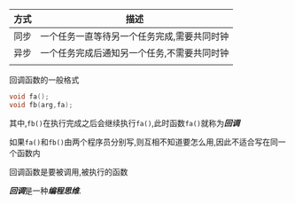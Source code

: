 | 方式 | 描述                                        |
| ---- | ------------------------------------------- |
| 同步 | 一个任务一直等待另一个任务完成,需要共同时钟 |
| 异步 | 一个任务完成后通知另一个任务,不需要共同时钟 |
|      |                                             |

回调函数的一般格式

``` c++
void fa();
void fb(arg,fa);
```
其中,`fb()`在执行完成之后会继续执行`fa()`,此时函数`fa()`就称为***回调***

如果`fa()`和`fb()`由两个程序员分别写,则互相不知道要怎么用,因此不适合写在同一个函数内

回调函数是要被调用,被执行的函数

***回调***是一种***编程思维***.